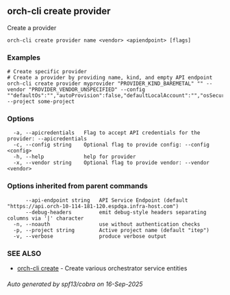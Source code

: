 ## orch-cli create provider

Create a provider

```
orch-cli create provider name <vendor> <apiendpoint> [flags]
```

### Examples

```
# Create specific provider
# Create a provider by providing name, kind, and empty API endpoint
orch-cli create provider myprovider "PROVIDER_KIND_BAREMETAL" "" --vendor "PROVIDER_VENDOR_UNSPECIFIED" --config ""defaultOs":"","autoProvision":false,"defaultLocalAccount":"","osSecurityFeatureEnable":false" --project some-project
```

### Options

```
  -a, --apicredentials   Flag to accept API credentials for the provider: --apicredentials
  -c, --config string    Optional flag to provide config: --config <config>
  -h, --help             help for provider
  -x, --vendor string    Optional flag to provide vendor: --vendor <vendor>
```

### Options inherited from parent commands

```
      --api-endpoint string   API Service Endpoint (default "https://api.orch-10-114-181-120.espdqa.infra-host.com")
      --debug-headers         emit debug-style headers separating columns via '|' character
  -n, --noauth                use without authentication checks
  -p, --project string        Active project name (default "itep")
  -v, --verbose               produce verbose output
```

### SEE ALSO

* [orch-cli create](orch-cli_create.md)	 - Create various orchestrator service entities

###### Auto generated by spf13/cobra on 16-Sep-2025
